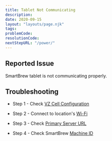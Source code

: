 ```yaml
---
title: Tablet Not Communicating
description:
date: 2020-09-15
layout: "layouts/page.njk"
tags:
problemCode:
resolutionCode:
nextStepURL: "/power/"
---
```

## Reported Issue

SmartBrew tablet is not communicating properly.

## Troubleshooting

- Step 1 - Check [VZ Cell Configuration](/power/no-vz-cell-data/)

- Step 2 - Connect to location's [Wi-Fi](/power/connect-wifi/)

- Step 3 - Check [Primary Server URL](/config/check-primary-server/)

- Step 4  - Check SmartBrew [Machine ID](/config/check-machine-id/)
